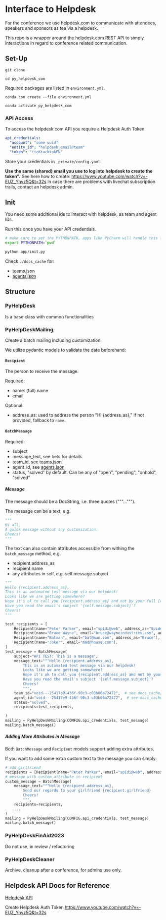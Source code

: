 # Interface to Helpdesk

For the conference we use helpdesk.com to communicate with attendees, speakers and sponsors as tea via a helpdesk.

This repo is a wrapper around the helpdesk.com REST API to simply interactions in regard
to conference related communication.

## Set-Up

```
git clone

cd py_helpdesk_com
```

Required packages are listed in `environment.yml`.

```
conda con create --file environment.yml

conda activate py_helpdesk_com
```

### API Access

To access the helpdesk.com API you require a Helpdesk Auth Token.

````yaml
api_credentials:
  "account": "some uuid"
  "entity_id": "helpdesk_email@team"
  "token": "ticKtacktokEN"
````

Store your credentials in `_private/config.yaml`

**Use the same (shared) email you use to log into helpdesk to create the token".**
See here how to create:  https://www.youtube.com/watch?v=-EUZ_Ynvz5Q&t=32s
In case there are problems with livechat subscription trails, contact an helpdesk admin.

## Init
You need some additional ids to interact with helpdesk, as team and agent IDs.

Run this once you have your API credentials.

```bash
# make sure to set the PYTHONPATH, apps like PyCharm will handle this for you.
export PYTHONPATH=`pwd`

python app/init.py
```

Check `./docs_cache` for:
- [teams.json](docs_cache/teams.json)
- [agents.json](docs_cache/agents.json)


## Structure

### PyHelpDesk

Is a base class with common functionalities

### PyHelpDeskMailing

Create a batch mailing including customization.

We utilize pydantic models to validate the date beforehand:

#### `Recipient`

The person to receive the message.

Required:

- name: (full) name
- email


Optional:

- address_as: used to address the person "Hi {address_as}," If not provided, fallback to `name`.

#### `BatchMessage`

Required:

- subject
- message_text, see belo for details
- team_id, see [teams.json](docs_cache/teams.json)
- agent_id, see [agents.json](docs_cache/agents.json)
- status, "solved" by default. Can be any of "open", "pending", "onhold", "solved"

##### Message

The message should be a DocString, i.e. three quotes ("""...""").

The message can be a text, e.g.
````python
"""
Hi all,
A quick message without any customization.
Cheers!
"""
````
The text can also contain attributes accessible from withing the `batch_message` method, e.g.
- recipient.address_as
- recipient.name
- any attributes in self, e.g. self.message.subject

```python
"""
Hello {recipient.address_as},
This is an automated test message via our helpdesk!
Looks like we are getting somewhere?
Hope it's ok to call you {recipient.address_as} and not by your full {recipient.name}.
Have you read the email's subject '{self.message.subject}'?
Cheers!
"""
```

```python
test_recipients = [
    Recipient(name="Peter Parker", email="spidi@web", address_as="Spiderman"),
    Recipient(name="Bruce Wayne", email="bruce@wayneindustries.com", address_as="Bruce"),
    Recipient(name="Batman", email="bat@man.com", address_as="Bruce"),
    Recipient(name="Joker", email="mad@house.com"),
]
test_message = BatchMessage(
    subject="API TEST: This is a message",
    message_text="""Hello {recipient.address_as},
        This is an automated test message via our helpdesk!
        Looks like we are getting somewhere?
        Hope it's ok to call you {recipient.address_as} and not by your full {recipient.name}.
        Have you read the email's subject '{self.message.subject}'?
        Cheers!
        """,
    team_id="void---25417e9-436f-90c3-c03b06a72472",  # see docs_cache/teams.json
    agent_id="void---25417e9-436f-90c3-c03b06a72472",  # see docs_cache/agents.json
    status="solved",
    recipients=test_recipients,

)
mailing = PyHelpDeskMailing(CONFIG.api_credentials, test_message)
mailing.batch_message()

```

##### Adding More Attributes in Message

Both `BatchMessage` and `Recipient` models support adding extra attributes. 

If you want to add some extra custom text to the message you can simply:

```python
# add girlfriend
recipients = [Recipient(name="Peter Parker", email="spidi@web", address_as="Spiderman", girlfriend="Mary Jane")]
# message with custom attribute in recipient
custom_message = BatchMessage(
    message_text="""Hello {recipient.address_as},
        Send our regards to your girlfriend {recipient.girlfriend}
        Cheers!
        """,
    recipients=recipients,
    ...
)
mailing = PyHelpDeskMailing(CONFIG.api_credentials, test_message)
mailing.batch_message()
```

### PyHelpDeskFinAid2023

Do not use, in review / refactoring

### PyHelpDeskCleaner

Archive, cleanup after a conference, for admins use only.

## Helpdesk API Docs for Reference

[Helpdesk API](https://api.helpdesk.com/docs#tag/Tickets)

Create Helpdesk Auth Token
https://www.youtube.com/watch?v=-EUZ_Ynvz5Q&t=32s

